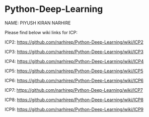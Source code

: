 # Python-Deep-Learning

NAME: PIYUSH KIRAN NARHIRE 

Please find below wiki links for ICP:

ICP2: https://github.com/narhirep/Python-Deep-Learning/wiki/ICP2

ICP3: https://github.com/narhirep/Python-Deep-Learning/wiki/ICP3

ICP4: https://github.com/narhirep/Python-Deep-Learning/wiki/ICP4

ICP5: https://github.com/narhirep/Python-Deep-Learning/wiki/ICP5

ICP6: https://github.com/narhirep/Python-Deep-Learning/wiki/ICP6

ICP7: https://github.com/narhirep/Python-Deep-Learning/wiki/ICP7

ICP8: https://github.com/narhirep/Python-Deep-Learning/wiki/ICP8

ICP9: https://github.com/narhirep/Python-Deep-Learning/wiki/ICP9
